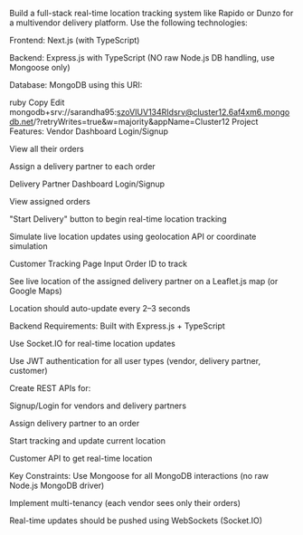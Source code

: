 Build a full-stack real-time location tracking system like Rapido or Dunzo for a multivendor delivery platform. Use the following technologies:

Frontend: Next.js (with TypeScript)

Backend: Express.js with TypeScript (NO raw Node.js DB handling, use Mongoose only)

Database: MongoDB using this URI:

ruby
Copy
Edit
mongodb+srv://sarandha95:szoVIUV134RIdsrv@cluster12.6af4xm6.mongodb.net/?retryWrites=true&w=majority&appName=Cluster12
Project Features:
Vendor Dashboard
Login/Signup

View all their orders

Assign a delivery partner to each order

Delivery Partner Dashboard
Login/Signup

View assigned orders

"Start Delivery" button to begin real-time location tracking

Simulate live location updates using geolocation API or coordinate simulation

Customer Tracking Page
Input Order ID to track

See live location of the assigned delivery partner on a Leaflet.js map (or Google Maps)

Location should auto-update every 2–3 seconds

Backend Requirements:
Built with Express.js + TypeScript

Use Socket.IO for real-time location updates

Use JWT authentication for all user types (vendor, delivery partner, customer)

Create REST APIs for:

Signup/Login for vendors and delivery partners

Assign delivery partner to an order

Start tracking and update current location

Customer API to get real-time location

Key Constraints:
Use Mongoose for all MongoDB interactions (no raw Node.js MongoDB driver)

Implement multi-tenancy (each vendor sees only their orders)

Real-time updates should be pushed using WebSockets (Socket.IO)

